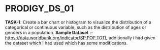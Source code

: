 # PRODIGY_DS_01
**TASK-1**: Create a bar chart or histogram to visualize the distribution of a categorical or continuous variable, such as the distribution of ages or genders in a population.
**Sample Dataset** :- https://data.worldbank.org/indicator/SP.POP.TOTL
additionally i had given the dataset which i had used which has some modifications. 
